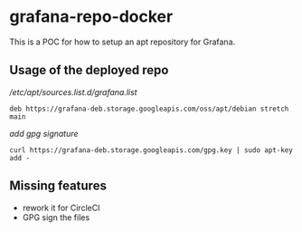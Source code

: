 # grafana-repo-docker

This is a POC for how to setup an apt repository for Grafana.

## Usage of the deployed repo

*/etc/apt/sources.list.d/grafana.list*
```
deb https://grafana-deb.storage.googleapis.com/oss/apt/debian stretch main
```

*add gpg signature*
```
curl https://grafana-deb.storage.googleapis.com/gpg.key | sudo apt-key add -
```


## Missing features

- rework it for CircleCI
- GPG sign the files

